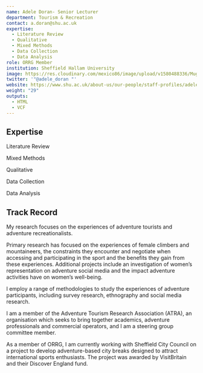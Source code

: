 ```yaml
---
name: Adele Doran- Senior Lecturer
department: Tourism & Recreation
contact: a.doran@shu.ac.uk
expertise:
  - Literature Review
  - Qualitative
  - Mixed Methods
  - Data Collection
  - Data Analysis
role: ORRG Member
institution: Sheffield Hallam University
image: https://res.cloudinary.com/mexico86/image/upload/v1580488336/Mug%20Shots/adle_doran_yzxp2o.jpg
twitter: '"@adele_doran "'
website: https://www.shu.ac.uk/about-us/our-people/staff-profiles/adele-doran
weight: "29"
outputs:
  - HTML
  - VCF
---
```

## Expertise

Literature Review

Mixed Methods

Qualitative

Data Collection

Data Analysis

## Track Record

My research focuses on the experiences of adventure tourists and adventure recreationalists.

Primary research has focused on the experiences of female climbers and mountaineers, the constraints they encounter and negotiate when accessing and participating in the sport and the benefits they gain from these experiences. Additional projects include an investigation of women’s representation on adventure social media and the impact adventure activities have on women’s well-being.

I employ a range of methodologies to study the experiences of adventure participants, including survey research, ethnography and social media research.

I am a member of the Adventure Tourism Research Association (ATRA), an organisation which seeks to bring together academics, adventure professionals and commercial operators, and I am a steering group committee member. 

As a member of ORRG, I am currently  working with Sheffield City Council on a project to develop adventure-based city breaks designed to attract international sports enthusiasts. The project was awarded by VisitBritain and their Discover England fund.